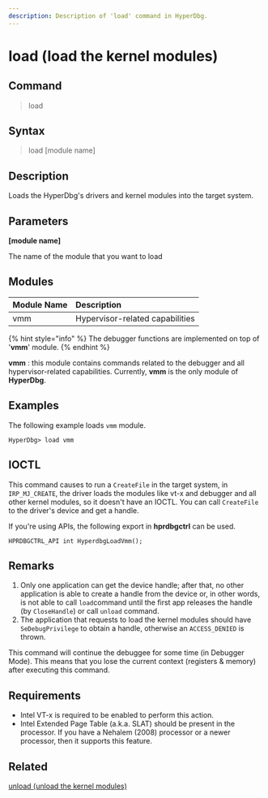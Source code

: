 ```yaml
---
description: Description of 'load' command in HyperDbg.
---
```


# load \(load the kernel modules\)

## Command

> load

## Syntax

> load \[module name\]

## Description

Loads the HyperDbg's drivers and kernel modules into the target system.

## Parameters

**\[module name\]**

The name of the module that you want to load

## Modules

| Module Name | Description |
| :--- | :--- |
| vmm | Hypervisor-related capabilities |

{% hint style="info" %}
The debugger functions are implemented on top of '**vmm**' module.
{% endhint %}

**vmm** : this module contains commands related to the debugger and all hypervisor-related capabilities. Currently, **vmm** is the only module of **HyperDbg**.

## Examples

The following example loads `vmm` module.

```text
HyperDbg> load vmm
```

## IOCTL

This command causes to run a `CreateFile` in the target system, in `IRP_MJ_CREATE`, the driver loads the modules like vt-x and debugger and all other kernel modules, so it doesn't have an IOCTL. You can call `CreateFile` to the driver's device and get a handle.

If you're using APIs, the following export in **hprdbgctrl** can be used.

```text
HPRDBGCTRL_API int HyperdbgLoadVmm();
```

## **Remarks**

1. Only one application can get the device handle; after that, no other application is able to create a handle from the device or, in other words, is not able to call `load`command until the first app releases the handle \(by `CloseHandle`\) or call `unload` command. 
2. The application that requests to load the kernel modules should have `SeDebugPrivilege` to obtain a handle, otherwise an `ACCESS_DENIED` is thrown.

This command will continue the debuggee for some time \(in Debugger Mode\). This means that you lose the current context \(registers & memory\) after executing this command.

## Requirements

* Intel VT-x is required to be enabled to perform this action.
* Intel Extended Page Table \(a.k.a. SLAT\) should be present in the processor. If you have a Nehalem \(2008\) processor or a newer processor, then it supports this feature.

## Related

[unload \(unload the kernel modules\)](https://docs.hyperdbg.org/commands/debugging-commands/unload)


